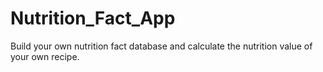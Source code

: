# Nutrition_Fact_App
Build your own  nutrition fact database and calculate the nutrition value of your own recipe.

